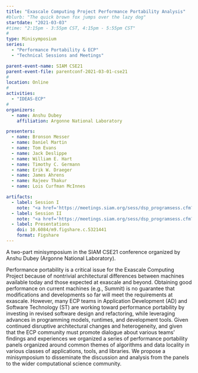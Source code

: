 ```yaml
---
title: "Exascale Computing Project Performance Portability Analysis"
#blurb: "The quick brown fox jumps over the lazy dog"
startdate: "2021-03-03"
#time: "2:15pm - 3:55pm CST, 4:15pm - 5:55pm CST"
#
type: Minisymposium 
series: 
  - "Performance Portability & ECP"
  - "Technical Sessions and Meetings"

parent-event-name: SIAM CSE21
parent-event-file: parentconf-2021-03-01-cse21
#
location: Online
#
activities:
  - "IDEAS-ECP"
#
organizers:
  - name: Anshu Dubey
    affiliation: Argonne National Laboratory

presenters:
  - name: Bronson Messer
  - name: Daniel Martin
  - name: Tom Evans
  - name: Jack Deslippe
  - name: William E. Hart
  - name: Timothy C. Germann
  - name: Erik W. Draeger
  - name: James Ahrens
  - name: Rajeev Thakur
  - name: Lois Curfman McInnes

artifacts:
  - label: Session I
    note: "<a href='https://meetings.siam.org/sess/dsp_programsess.cfm?SESSIONCODE=69992'>MS162</a>"
  - label: Session II
    note: "<a href='https://meetings.siam.org/sess/dsp_programsess.cfm?SESSIONCODE=69993'>MS192</a>"
  - label: Presentations
    doi: 10.6084/m9.figshare.c.5321441
    format: Figshare
---
```


A two-part minisymposium in the SIAM CSE21 conference organized by Anshu Dubey (Argonne National Laboratory).

Performance portability is a critical issue for the Exascale Computing Project because of nontrivial architectural differences between machines available today and those expected at exascale and beyond. Obtaining good performance on current machines (e.g., Summit) is no guarantee that modifications and developments so far will meet the requirements at exascale. However, many ECP teams in Application Development (AD) and Software Technology (ST) are working toward performance portability by investing in revised software design and refactoring, while leveraging advances in programming models, runtimes, and development tools. Given continued disruptive architectural changes and heterogeneity, and given that the ECP community must promote dialogue about various teams’ findings and experiences we organized a series of performance portability panels organized around common themes of algorithms and data locality in various classes of applications, tools, and libraries. We propose a minisymposium to disseminate the discussion and analysis from the panels to the wider computational science community.
